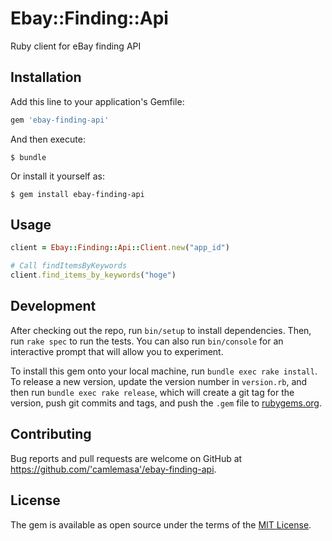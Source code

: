 # Ebay::Finding::Api

Ruby client for eBay finding API

## Installation

Add this line to your application's Gemfile:

```ruby
gem 'ebay-finding-api'
```

And then execute:

    $ bundle

Or install it yourself as:

    $ gem install ebay-finding-api

## Usage

```rb
client = Ebay::Finding::Api::Client.new("app_id")

# Call findItemsByKeywords
client.find_items_by_keywords("hoge")
```

## Development

After checking out the repo, run `bin/setup` to install dependencies. Then, run `rake spec` to run the tests. You can also run `bin/console` for an interactive prompt that will allow you to experiment.

To install this gem onto your local machine, run `bundle exec rake install`. To release a new version, update the version number in `version.rb`, and then run `bundle exec rake release`, which will create a git tag for the version, push git commits and tags, and push the `.gem` file to [rubygems.org](https://rubygems.org).

## Contributing

Bug reports and pull requests are welcome on GitHub at https://github.com/'camlemasa'/ebay-finding-api.

## License

The gem is available as open source under the terms of the [MIT License](https://opensource.org/licenses/MIT).
